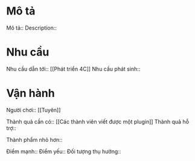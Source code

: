 # Mô tả
Mô tả::
Description::

# Nhu cầu
Nhu cầu dẫn tới:: [[Phát triển 4C]] 
Nhu cầu phát sinh::

# Vận hành
Người chơi:: [[Tuyên]]

Thành quả cần có:: [[Các thành viên viết được một plugin]]
Thành quả hỗ trợ::

Thành phẩm nhỏ hơn::

Điểm mạnh::
Điểm yếu::
Đối tượng thụ hưởng::
